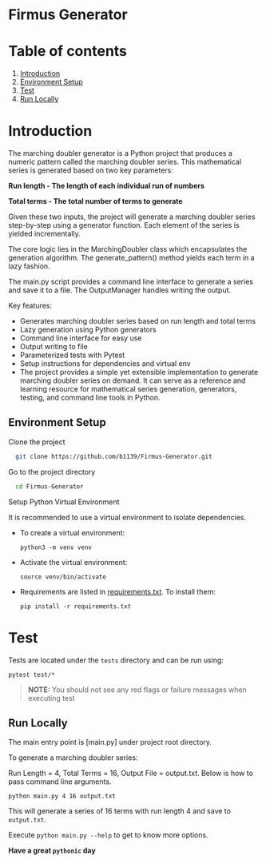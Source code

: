 # Firmus Generator

# Table of contents  
1. [Introduction](#introduction) 
2. [Environment Setup](#environment-setup)  
3. [Test](#test)  
3. [Run Locally](#run-locally)  

# Introduction
The marching doubler generator is a Python project that produces a numeric pattern called the marching doubler series. This mathematical series is generated based on two key parameters:

**Run length - The length of each individual run of numbers**

**Total terms - The total number of terms to generate**

Given these two inputs, the project will generate a marching doubler series step-by-step using a generator function. Each element of the series is yielded incrementally.

The core logic lies in the MarchingDoubler class which encapsulates the generation algorithm. The generate_pattern() method yields each term in a lazy fashion.

The main.py script provides a command line interface to generate a series and save it to a file. The OutputManager handles writing the output.

Key features:

- Generates marching doubler series based on run length and total terms
- Lazy generation using Python generators
- Command line interface for easy use
- Output writing to file
- Parameterized tests with Pytest
- Setup instructions for dependencies and virtual env
- The project provides a simple yet extensible implementation to generate marching doubler series on demand. It can serve as a reference and learning resource for mathematical series generation, generators, testing, and command line tools in Python.

## Environment Setup
Clone the project  

~~~bash  
  git clone https://github.com/b1139/Firmus-Generator.git
~~~

Go to the project directory  

~~~bash  
  cd Firmus-Generator
~~~

Setup Python Virtual Environment

It is recommended to use a virtual environment to isolate dependencies.

- To create a virtual environment:

    ```
    python3 -m venv venv
    ```

- Activate the virtual environment:

    ```    
    source venv/bin/activate
    ```

- Requirements are listed in [requirements.txt](VALID_FILE). To install them:

    ```
    pip install -r requirements.txt
    ```

# Test
Tests are located under the `tests` directory and can be run using:

```
pytest test/*
```
> **NOTE:** You should not see any red flags or failure messages when executing test

## Run Locally

The main entry point is [main.py] under project root directory.

To generate a marching doubler series:

Run Length = 4, Total Terms = 16, Output File = output.txt. Below is how to pass command line arguments.

```
python main.py 4 16 output.txt
```

This will generate a series of 16 terms with run length 4 and save to `output.txt`.

Execute ```python main.py --help``` to get to know more options.


**Have a great `pythonic` day**

